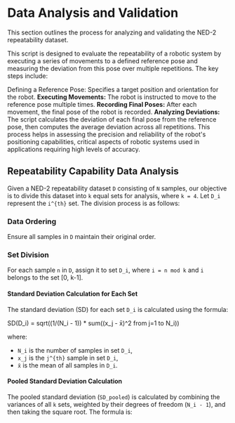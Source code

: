 # Data Analysis and Validation

This section outlines the process for analyzing and validating the NED-2 repeatability dataset.

This script is designed to evaluate the repeatability of a robotic system by executing a series of movements to a defined reference pose and measuring the deviation from this pose over multiple repetitions. The key steps include:

Defining a Reference Pose: Specifies a target position and orientation for the robot.
**Executing Movements:** The robot is instructed to move to the reference pose multiple times.
**Recording Final Poses:** After each movement, the final pose of the robot is recorded.
**Analyzing Deviations:** The script calculates the deviation of each final pose from the reference pose, then computes the average deviation across all repetitions.
This process helps in assessing the precision and reliability of the robot's positioning capabilities, critical aspects of robotic systems used in applications requiring high levels of accuracy.

## Repeatability Capability Data Analysis

Given a NED-2 repeatability dataset `D` consisting of `N` samples, our objective is to divide this dataset into `k` equal sets for analysis, where `k = 4`. Let `D_i` represent the `i^{th}` set. The division process is as follows:

### Data Ordering

Ensure all samples in `D` maintain their original order.

### Set Division

For each sample `n` in `D`, assign it to set `D_i`, where `i = n mod k` and `i` belongs to the set [0, k-1].

#### Standard Deviation Calculation for Each Set

The standard deviation (SD) for each set `D_i` is calculated using the formula:

SD(D_i) = sqrt((1/(N_i - 1)) * sum((x_j - x̄)^2 from j=1 to N_i))

where:

- `N_i` is the number of samples in set `D_i`,
- `x_j` is the `j^{th}` sample in set `D_i`,
- `x̄` is the mean of all samples in `D_i`.

#### Pooled Standard Deviation Calculation

The pooled standard deviation (`SD_pooled`) is calculated by combining the variances of all `k` sets, weighted by their degrees of freedom (`N_i - 1`), and then taking the square root. The formula is:
